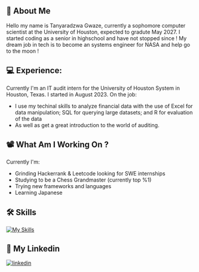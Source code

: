 
## 🚀 About Me
Hello my name is Tanyaradzwa Gwaze, currently a sophomore computer scientist at the University of Houston, expected to gradute May 2027. I started coding as a senior in highschool and have not stopped since ! My dream job in tech is to become an systems engineer for NASA and help go to the moon !

💻 Experience:
-
Currently I'm an IT audit intern for the University of Houston System in Houston, Texas. I started in August 2023. 
On the job:
- I use my techinal skills to analyze financial data with the use of  Excel for data
manipulation; SQL for querying large datasets; and R for evaluation of the data
- As well as get a great introduction to the world of auditing.
## 📽 What Am I Working On ?
Currently I'm:
- Grinding Hackerrank & Leetcode looking for SWE internships
- Studying to be a Chess Grandmaster (currently top %1)
- Trying new frameworks and languages
- Learning Japanese
## 🛠 Skills

[![My Skills](https://skillicons.dev/icons?i=python,cpp,react,raspberrypi,swift,postgres,mongodb,androidstudio,deno,go,r)](https://skillicons.dev)

## 🔗 My Linkedin

[![linkedin](https://img.shields.io/badge/linkedin-0A66C2?style=for-the-badge&logo=linkedin&logoColor=white)](https://www.linkedin.com/in/gwaze/)


